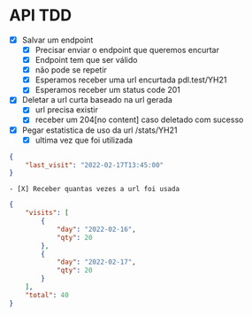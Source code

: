 # API TDD

- [X] Salvar um endpoint
    - [X] Precisar enviar o endpoint que queremos encurtar
    - [X] Endpoint tem que ser válido
    - [X] não pode se repetir
    - [X] Esperamos receber uma url encurtada pdl.test/YH21
    - [X] Esperamos receber um status code 201
- [X] Deletar a url curta baseado na url gerada
    - [X] url precisa existir
    - [X] receber um 204[no content] caso deletado com sucesso
- [X] Pegar estatistica de uso da url /stats/YH21
    - [X] ultima vez que foi utilizada

```json
{
    "last_visit": "2022-02-17T13:45:00"
}
```

    - [X] Receber quantas vezes a url foi usada

```json
{
    "visits": [
        {
            "day": "2022-02-16",
            "qty": 20
        },
        {
            "day": "2022-02-17",
            "qty": 20
        }
    ],
    "total": 40
}
```

    



